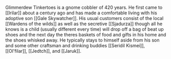 Glimmerdew Tinkertoes is a gnome cobbler of 420 years. He first came to [[Irilar]] about a century ago and has made a comfortable living with his adoptive son [[Gale Skywatcher]]. His usual customers consist of the local [[Wardens of the wilds]] as well as the secretive [[Sjadurza]] though all he knows is a child (usually different every time) will drop off a bag of beat up shoes and the next day the theres baskets of food and gifts in his home and the shoes whisked away. He typically stays to himself aside from his son and some other craftsman and drinking buddies [[Seridil Kismei]], [[Ol'filar]], [[Jedtch]], and [[Jaruk]].